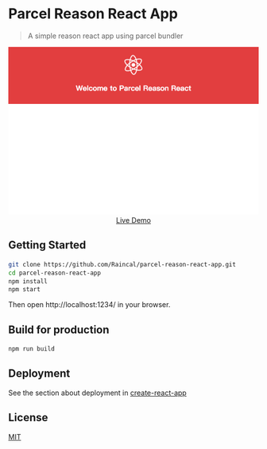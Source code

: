 # Parcel Reason React App

> A simple reason react app using parcel bundler

<p align="center">
  <a href="https://parcel-reason.now.sh/" target="_blank">
    <img src="./re.png"/>
    <br />
    Live Demo
  </a>
</p>

## Getting Started

```bash
git clone https://github.com/Raincal/parcel-reason-react-app.git
cd parcel-reason-react-app
npm install
npm start
```

Then open http://localhost:1234/ in your browser.

## Build for production

```bash
npm run build
```

## Deployment

See the section about deployment in [create-react-app](https://github.com/facebookincubator/create-react-app/blob/master/packages/react-scripts/template/README.md#deployment)

## License
[MIT](./LICENSE)